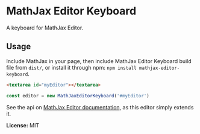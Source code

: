 # MathJax Editor Keyboard

A keyboard for MathJax Editor.

## Usage

Include MathJax in your page, then include MathJax Editor Keyboard build file from `dist/`, or install it through npm: `npm install mathjax-editor-keyboard`.

```html
<textarea id="myEditor"></textarea>
```

```javascript
const editor = new MathJaxEditorKeyboard('#myEditor')
```

See the api on [MathJax Editor documentation](https://ianlucas.github.io/mathjax-editor), as this editor simply extends it.

**License:** MIT
